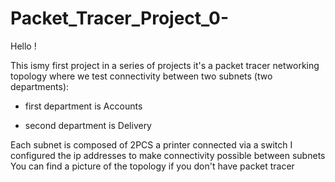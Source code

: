# Packet_Tracer_Project_0-

Hello ! 

This ismy first project in a series of projects 
it's a packet tracer networking topology where we test connectivity between two subnets (two departments): 

- first department is Accounts 

- second department is Delivery 

Each subnet is composed of 2PCS a printer connected via a switch 
I configured the ip addresses to make connectivity possible between subnets 
You can find a picture of the topology if you don't have packet tracer 
